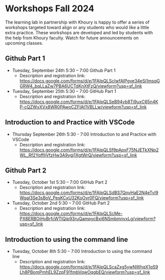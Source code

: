 # Workshops Fall 2024

The learning lab in partnership with Khoury is happy to offer a series of workshops targeted toward align or any students who would like a little extra practice. These workshops are developed and led by students with the help from Khoury faculty. Watch for future announcements on upcoming classes. 

## Github Part 1

* Tuesday, September 24th 5:30 – 7:00 Github Part 1
  * Description and registration link: https://docs.google.com/forms/d/e/1FAIpQLScIwfAlPgve34eSi1msqGGRW4_bqLLaZw7PBA6UCTdKnXtFzQ/viewform?usp=sf_link
* Tuesday, September 25th 5:30 – 7:00 GitHub Part 1
  * Description and registration link: https://docs.google.com/forms/d/e/1FAIpQLSeB94vb8Ti9uxC65n4KP-cQZWyXVx8WR0PAwoCZFIAt1VBLLw/viewform?usp=sf_link

## Introduction to and Practice with VSCode

* Thursday September 26th 5:30 - 7:00 Introduction to and Practice with VSCode
  * Description and registration link: https://docs.google.com/forms/d/e/1FAIpQLSf9pApxF75NJETkXNp2WL_Rf2YqffljVfzHw3A9ygj1XgtWrQ/viewform?usp=sf_link

## Github Part 2

* Tuesday, October 1st 5:30 – 7:00 GitHub Part 2
  * Description and registration link: https://docs.google.com/forms/d/e/1FAIpQLSdBS7QnvHaE2N4eTvl9WqaI3Se3sBoV_PesKCxU32KoOvr0FQ/viewform?usp=sf_link
* Tuesday, October 2nd 5:30 – 7:00 GitHub Part 2
  * Description and registration link: https://docs.google.com/forms/d/e/1FAIpQLScMe-PX8ERBOiHvBrfcWTlQip93ruQampycBxi6NSmbmnvxLg/viewform?usp=sf_link

## Introduction to using the command line

* Tuesday, October 8th 5:30 – 7:00 Introduction to using the command line
  * Description and registration link: https://docs.google.com/forms/d/e/1FAIpQLScaZxg5ywNWhqX1qS9Lh8PBomPmhEL9ZzpF91fmbVqwOqgbEQ/viewform?usp=sf_link
